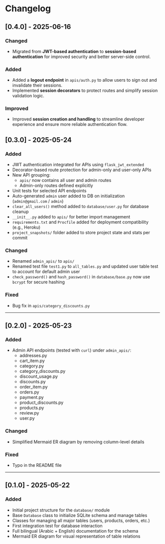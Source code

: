 # Changelog

## [0.4.0] - 2025-06-16

### Changed
- Migrated from **JWT-based authentication** to **session-based authentication** for improved security and better server-side control.

### Added
- Added a **logout endpoint** in `apis/auth.py` to allow users to sign out and invalidate their sessions.
- Implemented **session decorators** to protect routes and simplify session validation logic.

### Improved
- Improved **session creation and handling** to streamline developer experience and ensure more reliable authentication flow.


## [0.3.0] - 2025-05-24

### Added
- JWT authentication integrated for APIs using `flask_jwt_extended`
- Decorator-based route protection for admin-only and user-only APIs
- New API grouping:
  - `apis/` now contains all user and admin routes
  - Admin-only routes defined explicitly
- Unit tests for selected API endpoints
- Auto-generated `admin` user added to DB on initialization (`admin@gmail.com` / `admin`)
- `clear_all_users()` method added to `database/user.py` for database cleanup
- `__init__.py` added to `apis/` for better import management
- `requirements.txt` and `Procfile` added for deployment compatibility (e.g., Heroku)
- `project_snapshots/` folder added to store project state and stats per commit

### Changed
- Renamed `admin_apis/` to `apis/`
- Renamed test file `test1.py` to `all_tables.py` and updated user table test to account for default admin user
- `check_password()` and `hash_password()` in `database/base.py` now use `bcrypt` for secure hashing

### Fixed
- Bug fix in `apis/category_discounts.py`

------------------------------------------------------------

## [0.2.0] - 2025-05-23

### Added
- Admin API endpoints (tested with `curl`) under `admin_apis/`:
  - addresses.py
  - cart_item.py
  - category.py
  - category_discounts.py
  - discount_usage.py
  - discounts.py
  - order_item.py
  - orders.py
  - payment.py
  - product_discounts.py
  - products.py
  - review.py
  - user.py

### Changed
- Simplified Mermaid ER diagram by removing column-level details

### Fixed
- Typo in the README file

------------------------------------------------------------

## [0.1.0] - 2025-05-22

### Added
- Initial project structure for the `database/` module
- Base `Database` class to initialize SQLite schema and manage tables
- Classes for managing all major tables (users, products, orders, etc.)
- First integration test for database interaction
- Full bilingual (Arabic + English) documentation for the schema
- Mermaid ER diagram for visual representation of table relations

